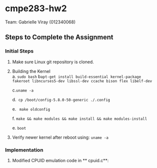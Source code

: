 # cmpe283-hw2

Team: Gabrielle Viray (012340068)

## Steps to Complete the Assignment

### Initial Steps
1. Make sure Linux git repository is cloned.
2. Building the Kernel<br>
  a. ```sudo bash```
  b```apt-get install build-essential kernel-package fakeroot libncurses5-dev libssl-dev ccache bison flex libelf-dev ```
    
    c.```uname -a```
    

    d.``` cp /boot/config-5.8.0-50-generic ./.config```
    
 
    e. ``` make oldconfig```
    
 
    f. ```make && make modules && make install && make modules-install```
    
 
    e. ```boot```
    
3. Verify newer kernel after reboot using: ```uname -a```
    
### Implementation

1. Modified CPUID emulation code in ** cpuid.c**:

